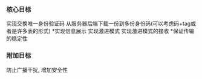 ### 核心目标

实现交换唯一身份验证码
从服务器后端下载一份到多份身份码(可以考虑码+tag或者是许多表的形式)
\*实现信息展示
实现激进模式
实现激进模式的接收
\*保证传输的稳定性

### 附加目标

防止广播干扰, 增加安全性
